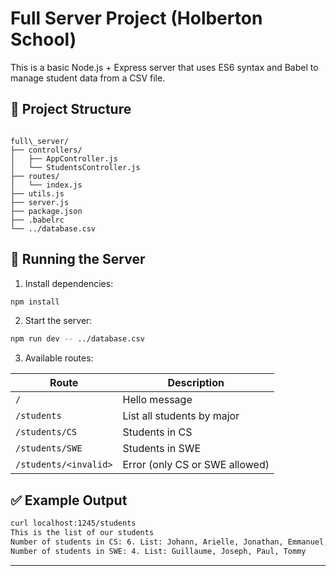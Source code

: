 # Full Server Project (Holberton School)

This is a basic Node.js + Express server that uses ES6 syntax and Babel to manage student data from a CSV file.

## 📁 Project Structure

```

full\_server/
├── controllers/
│   ├── AppController.js
│   └── StudentsController.js
├── routes/
│   └── index.js
├── utils.js
├── server.js
├── package.json
├── .babelrc
└── ../database.csv

````

## 🚀 Running the Server

1. Install dependencies:
```bash
npm install
````

2. Start the server:

```bash
npm run dev -- ../database.csv
```

3. Available routes:

| Route                 | Description                    |
| --------------------- | ------------------------------ |
| `/`                   | Hello message                  |
| `/students`           | List all students by major     |
| `/students/CS`        | Students in CS                 |
| `/students/SWE`       | Students in SWE                |
| `/students/<invalid>` | Error (only CS or SWE allowed) |

## ✅ Example Output

```bash
curl localhost:1245/students
This is the list of our students
Number of students in CS: 6. List: Johann, Arielle, Jonathan, Emmanuel, Guillaume, Katie
Number of students in SWE: 4. List: Guillaume, Joseph, Paul, Tommy
```

---
